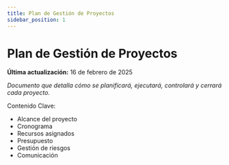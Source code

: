 ```yaml
---
title: Plan de Gestión de Proyectos
sidebar_position: 1
---
```


# Plan de Gestión de Proyectos

**Última actualización:** 16 de febrero de 2025

_Documento que detalla cómo se planificará, ejecutará, controlará y cerrará cada proyecto._

Contenido Clave:

- Alcance del proyecto
- Cronograma
- Recursos asignados
- Presupuesto
- Gestión de riesgos
- Comunicación
